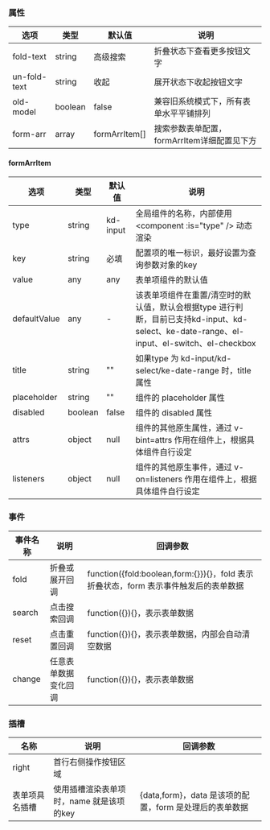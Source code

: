 ### 属性
| 选项           | 类型      | 默认值           | 说明                          |
|--------------|---------|---------------|-----------------------------|
| fold-text    | string  | 高级搜索          | 折叠状态下查看更多按钮文字               |
| un-fold-text | string  | 收起            | 展开状态下收起按钮文字                 |
| old-model    | boolean | false         | 兼容旧系统模式下，所有表单水平平铺排列         |
| form-arr     | array   | formArrItem[] | 搜索参数表单配置，formArrItem详细配置见下方 |

#### formArrItem
| 选项           | 类型      | 默认值      | 说明                                                                                                    |
|--------------|---------|----------|-------------------------------------------------------------------------------------------------------|
| type         | string  | kd-input | 全局组件的名称，内部使用 \<component :is="type" \/> 动态渲染                                                          |
| key          | string  | 必填       | 配置项的唯一标识，最好设置为查询参数对象的key                                                                              |
| value        | any     | any      | 表单项组件的默认值                                                                                             |
| defaultValue | any     | -        | 该表单项组件在重置/清空时的默认值，默认会根据type 进行判断，目前已支持kd-input、kd-select、ke-date-range、el-input、el-switch、el-checkbox |
| title        | string  | ""       | 如果type 为 kd-input/kd-select/ke-date-range 时，title 属性                                                  |
| placeholder  | string  | ""       | 组件的 placeholder 属性                                                                                    |
| disabled     | boolean | false    | 组件的 disabled 属性                                                                                       |
| attrs        | object  | null     | 组件的其他原生属性，通过 v-bint=attrs 作用在组件上，根据具体组件自行设定                                                           |
| listeners    | object  | null     | 组件的其他原生事件，通过 v-on=listeners 作用在组件上，根据具体组件自行设定                                                         |

### 事件
| 事件名称   | 说明         | 回调参数                                                             |
|--------|------------|------------------------------------------------------------------|
| fold   | 折叠或展开回调    | function({fold:boolean,form:{}}){}，fold 表示折叠状态，form 表示事件触发后的表单数据 |
| search | 点击搜索回调     | function({}){}，表示表单数据                                            |
| reset  | 点击重置回调     | function({}){}，表示表单数据，内部会自动清空数据                                  |
| change | 任意表单数据变化回调 | function({}){}，表示表单数据                                            |

### 插槽
| 名称      | 说明                       | 回调参数                                   |
|---------|--------------------------|----------------------------------------|
| right   | 首行右侧操作按钮区域               |                                        |
| 表单项具名插槽 | 使用插槽渲染表单项时，name 就是该项的key | {data,form}，data 是该项的配置，form 是处理后的表单数据 |